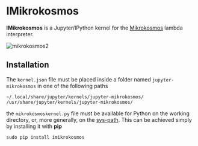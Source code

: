 # IMikrokosmos
**IMikrokosmos** is a Jupyter/IPython kernel for
the [Mikrokosmos](https://github.com/M42/mikrokosmos) lambda
interpreter.

![mikrokosmos2](https://user-images.githubusercontent.com/5337877/28381708-11a1608a-6cbc-11e7-80da-2292d4716cdb.png)


## Installation
The `kernel.json` file must be placed inside a folder named
`jupyter-mikrokosmos` in one of the following paths

```
~/.local/share/jupyter/kernels/jupyter-mikrokosmos/
/usr/share/jupyter/kernels/jupyter-mikrokosmos/
```

the `mikrokosmoskernel.py` file must be available for Python on the
working directory, or, more generally, on
the [sys-path](https://docs.python.org/2/library/sys.html#sys.path).
This can be achieved simply by installing it with **pip**

```
sudo pip install imikrokosmos
```

